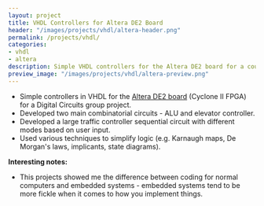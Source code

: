 ```yaml
---
layout: project
title: VHDL Controllers for Altera DE2 Board
header: "/images/projects/vhdl/altera-header.png"
permalink: /projects/vhdl/
categories:
- vhdl
- altera
description: Simple VHDL controllers for the Altera DE2 board for a course project.
preview_image: "/images/projects/vhdl/altera-preview.png"
---
```


* Simple controllers in VHDL for the [Altera DE2 board](http://www.altera.com/education/univ/materials/boards/de2/unv-de2-board.html) 
(Cyclone II FPGA) for a Digital Circuits group project.
* Developed two main combinatorial circuits - ALU and elevator controller.
* Developed a large traffic controller sequential circuit with different modes based on user input.
* Used various techniques to simplify logic (e.g. Karnaugh maps, De Morgan's laws, implicants, state diagrams).

**Interesting notes:**

* This projects showed me the difference between coding for normal computers and embedded systems - embedded systems tend to be 
  more fickle when it comes to how you implement things.